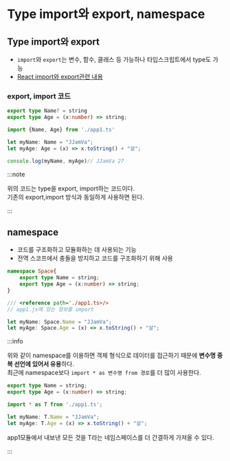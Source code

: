 # Type import와 export, namespace

## Type import와 export
- `import`와 `export`는 변수, 함수, 클래스 등 가능하나 타입스크립트에서 type도 가능
- [React import와 export관련 내용](../9-React/2-React프로젝트.md)

### export, import 코드

```ts title="app1.ts"
export type Name? = string
export type Age = (x:number) => string;
```

```ts title="app2.ts"
import {Name, Age} from './app1.ts'

let myName: Name = "JJamVa";
let myAge: Age = (x) => x.toString() + "살";

console.log(myName, myAge)// JJamVa 27
```

:::note

위의 코드는 type을 export, import하는 코드이다.<br/>
기존의 export,import 방식과 동일하게 사용하면 된다.<br/>

:::

## namespace
- 코드를 구조화하고 모듈화하는 데 사용되는 기능
- 전역 스코프에서 충돌을 방지하고 코드를 구조화하기 위해 사용

```ts title="app1.ts"
namespace Space{
    export type Name = string;
    export type Age = (x:number) => string;
}
```

```ts title="app2.ts"
/// <reference path='./app1.ts>/>
// app1.js에 있는 정보를 import

let myName: Space.Name = "JJamVa";
let myAge: Space.Age = (x) => x.toString() + "살";

```

:::info

위와 같이 namespace를 이용하면 객체 형식으로 데이터를 접근하기 때문에 **변수명 중복 선언에 있어서 유용**하다.<br/>
최근에 namespace보다 `import * as 변수명 from 경로`를 더 많이 사용한다.<br/>


```ts title="app1.ts"
export type Name = string;
export type Age = (x:number) => string;
```


```ts title="app2.ts"
import * as T from './app1.ts';

let myName: T.Name = "JJamVa";
let myAge: T.Age = (x) => x.toString() + "살";
```

app1모듈에서 내보낸 모든 것을 T라는 네임스페이스를 더 간결하게 가져올 수 있다.<br/>

:::